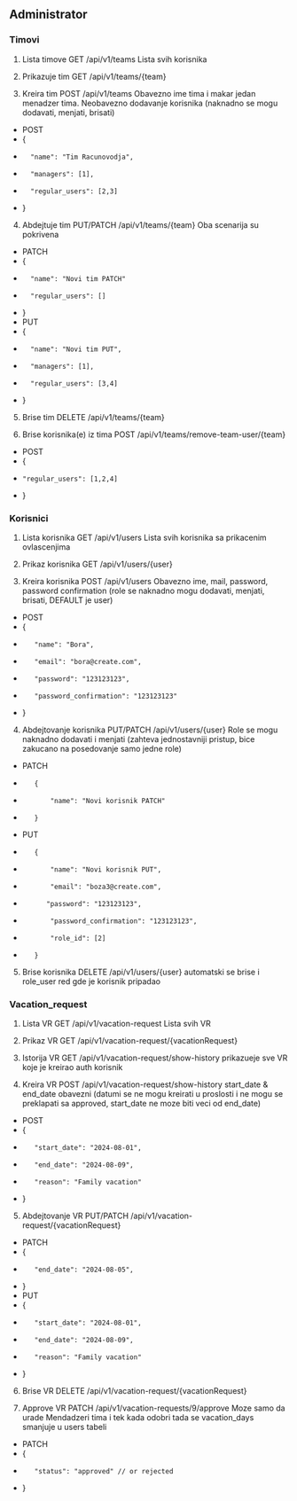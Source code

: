 ## Administrator

### Timovi
1. Lista timove GET /api/v1/teams Lista svih korisnika

2. Prikazuje tim GET /api/v1/teams/{team}

3. Kreira tim POST /api/v1/teams Obavezno ime tima i makar jedan menadzer tima. Neobavezno dodavanje korisnika (naknadno se mogu dodavati, menjati, brisati)
 -  POST
  -   {
  -       "name": "Tim Racunovodja",
  -       "managers": [1],
  -       "regular_users": [2,3]
  -   }
4. Abdejtuje tim PUT/PATCH /api/v1/teams/{team} Oba scenarija su pokrivena
 -  PATCH 
  -   {
  -       "name": "Novi tim PATCH"
  -       "regular_users": []
  -   }
 -  PUT
  -   {
  -       "name": "Novi tim PUT",
  -       "managers": [1],
  -       "regular_users": [3,4]
  -   }
5. Brise tim DELETE /api/v1/teams/{team}


6. Brise korisnika(e) iz tima POST /api/v1/teams/remove-team-user/{team}
 -  POST
  -   {
  -     "regular_users": [1,2,4]
  -   }

### Korisnici
1. Lista korisnika GET /api/v1/users Lista svih korisnika sa prikacenim ovlascenjima

2. Prikaz korisnika GET /api/v1/users/{user}

3. Kreira korisnika POST /api/v1/users Obavezno ime, mail, password, password confirmation (role se naknadno mogu dodavati, menjati, brisati, DEFAULT je user)
 -  POST
  -    {
  -        "name": "Bora",
  -        "email": "bora@create.com",
  -        "password": "123123123",
  -        "password_confirmation": "123123123"
  -    }
4. Abdejtovanje korisnika PUT/PATCH /api/v1/users/{user} Role se mogu naknadno dodavati i menjati
   (zahteva jednostavniji pristup, bice zakucano na posedovanje samo jedne role)
 -  PATCH 
  -        {
  -            "name": "Novi korisnik PATCH"
  -        }
 -  PUT
  -        {
  -            "name": "Novi korisnik PUT",
  -            "email": "boza3@create.com",
  -           "password": "123123123",
  -            "password_confirmation": "123123123",
  -            "role_id": [2]
  -        }
5. Brise korisnika DELETE /api/v1/users/{user} automatski se brise i role_user red gde je korisnik pripadao



### Vacation_request
1. Lista VR GET /api/v1/vacation-request Lista svih VR

2. Prikaz VR GET /api/v1/vacation-request/{vacationRequest}

3. Istorija VR GET /api/v1/vacation-request/show-history prikazueje sve VR koje je kreirao auth korisnik

4. Kreira VR POST /api/v1/vacation-request/show-history start_date & end_date obavezni
     (datumi se ne mogu kreirati u proslosti i ne mogu se preklapati sa approved, start_date ne moze biti veci od end_date)
 -  POST
  -    {
  -        "start_date": "2024-08-01",
  -        "end_date": "2024-08-09",
  -        "reason": "Family vacation"
  -    }
5. Abdejtovanje VR PUT/PATCH /api/v1/vacation-request/{vacationRequest}
 -  PATCH 
  -    {
  -        "end_date": "2024-08-05",
  -    }
 -  PUT
  -    {
  -        "start_date": "2024-08-01",
  -        "end_date": "2024-08-09",
  -        "reason": "Family vacation"
  -    }
6. Brise VR DELETE /api/v1/vacation-request/{vacationRequest}

7. Approve VR PATCH /api/v1/vacation-requests/9/approve Moze samo da urade Mendadzeri tima i tek kada odobri tada se vacation_days smanjuje u users tabeli
 -  PATCH 
  -    {
  -        "status": "approved" // or rejected 
  -    }